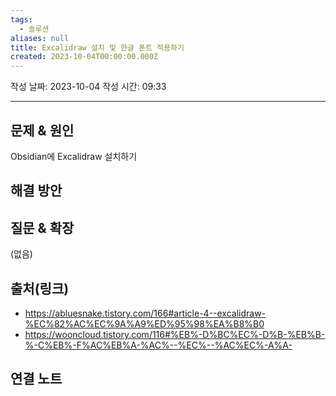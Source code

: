 ```yaml
---
tags:
  - 솔루션
aliases: null
title: Excalidraw 설치 및 한글 폰트 적용하기
created: 2023-10-04T00:00:00.000Z
---
```

작성 날짜: 2023-10-04
작성 시간: 09:33


----

## 문제 & 원인

Obsidian에 Excalidraw 설치하기

## 해결 방안


## 질문 & 확장

(없음)

## 출처(링크)
-  https://abluesnake.tistory.com/166#article-4--excalidraw-%EC%82%AC%EC%9A%A9%ED%95%98%EA%B8%B0
- https://wooncloud.tistory.com/116#%EB%-D%BC%EC%-D%B-%EB%B-%-C%EB%-F%AC%EB%A-%AC%--%EC%--%AC%EC%-A%A-

## 연결 노트
